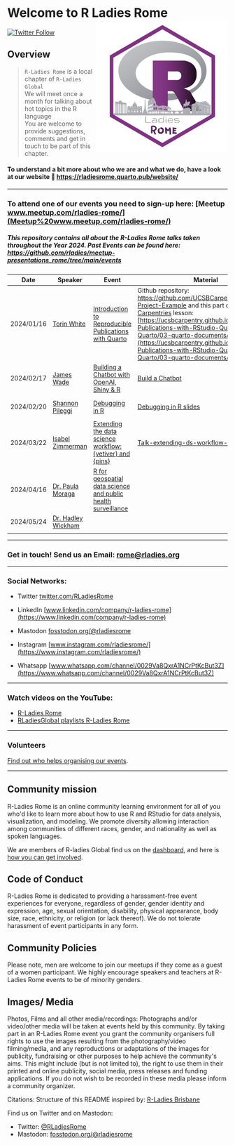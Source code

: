# Welcome to R Ladies Rome<img src="organisersKit/logo/logo.png" alt="R Ladies Rome" align="right" width="300" height="300"/>

[![Twitter Follow](https://img.shields.io/twitter/follow/RLadiesRome.svg?style=social)](https://twitter.com/RLadiesRome)

## Overview

> `R-Ladies Rome` is a local chapter of `R-Ladies Global`<br>We will meet once a month for talking about hot topics in the R language<br>You are welcome to provide suggestions, comments and get in touch to be part of this chapter.

#### To understand a bit more about who we are and what we do, have a look at our website 🔗 <https://rladiesrome.quarto.pub/website/>

------------------------------------------------------------------------

### To attend one of our events you need to sign-up here: [Meetup www.meetup.com/rladies-rome/](Meetup%20www.meetup.com/rladies-rome/)

##### This repository contains all about the R-Ladies Rome talks taken throughout the Year 2024. Past Events can be found here: <https://github.com/rladies/meetup-presentations_rome/tree/main/events>

| Date       | Speaker                                                           | Event                                                                                                                 | Material                                                                                                                                                                                                                                                                                                                                                                                 | Recording                                                                                                                                      | Intro                                                                        |
|----------|----------|----------|-------------------------|----------|----------|
| 2024/01/16 | [Torin White](https://www.linkedin.com/in/torinwhite/)            | [Introduction to Reproducible Publications with Quarto](https://www.meetup.com/rladies-rome/events/298379981/)        | Github repository: <https://github.com/UCSBCarpentry/Quarto-Project-Example> and this part of [The Carpentries](https://carpentries.org/) lesson: [https://ucsbcarpentry.github.io/Reproducible-Publications-with-RStudio-Quarto/02-Quarto/03-quarto-documents/index.html](https://ucsbcarpentry.github.io/Reproducible-Publications-with-RStudio-Quarto/02-Quarto/03-quarto-documents/) | <https://www.youtube.com/watch?v=hgpL-sppw7E&t=2078s>                                                                                          | R-Ladies Rome and R-Ladies Paris                                             |
| 2024/02/17 | [James Wade](https://www.linkedin.com/in/james-h-wade/)           | [Building a Chatbot with OpenAI, Shiny & R](https://www.meetup.com/rladies-rome/events/298860669/)                    | [Build a Chatbot](https://jameshwade.github.io/build-a-chatbot/)                                                                                                                                                                                                                                                                                                                         | [Building a Chatbot with OpenAI, Shiny & R with James Wade \| Tunis R User Group & R Ladies Rome](https://www.youtube.com/watch?v=-surae1djIU) | R-Ladies Rome and TunisR User Group                                          |
| 2024/02/20 | [Shannon Pileggi](https://www.linkedin.com/in/shannon-m-pileggi/) | [Debugging in R](https://www.meetup.com/rladies-rome/events/298710129/)                                               | [Debugging in R slides](https://shannonpileggi.github.io/debugging-2hr/#/title-slide)                                                                                                                                                                                                                                                                                                    | [R-Ladies Rome (English) - Debugging in R - Shannon Pileggi](https://www.youtube.com/watch?v=BkEWV4gjZjI&t=1556s)                       | [Intro presentation 02202024](https://rladiesrome.quarto.pub/02202024/)      |
| 2024/03/22 | [Isabel Zimmerman](https://www.isabelizimm.me/)                   | [Extending the data science workflow: {vetiver} and {pins}](https://www.meetup.com/rladies-rome/)                     | [Talk-extending-ds-workflow-rladies](https://www.isabelizimm.me/talk-extending-ds-workflow-rladies/)                                                                                                                                                                                                                                                                                     | [R-Ladies Rome (English) - Extending the data science workflow: {vetiver} and {pins}](https://www.youtube.com/watch?v=i7sjeafdFqI)             | [Intro presentation 03222024](https://rladiesrome.quarto.pub/03222024/)      |
| 2024/04/16 | [Dr. Paula Moraga](https://www.paulamoraga.com)                   | [R for geospatial data science and public health surveillance](https://www.meetup.com/rladies-rome/events/299977481/) |                                                                                                                                                                                                                                                                                                                                                                                          |                                                                                                                                                | [Intro presentation 04162024](https://rladiesrome.quarto.pub/website/talks/) |
| 2024/05/24 | [Dr. Hadley Wickham](https://www.linkedin.com/in/hadleywickham/)  |                                                                                                                       |                                                                                                                                                                                                                                                                                                                                                                                          |                                                                                                                                                |                                                                              |
|            |                                                                   |                                                                                                                       |                                                                                                                                                                                                                                                                                                                                                                                          |                                                                                                                                                |                                                                              |

------------------------------------------------------------------------

<!-- TABLE END -->

### Get in touch! Send us an Email: [rome\@rladies.org](mailto:rome@rladies.org)

------------------------------------------------------------------------

### Social Networks:

-   Twitter [twitter.com/RLadiesRome](https://twitter.com/RLadiesRome)

-   LinkedIn [www.linkedin.com/company/r-ladies-rome](https://www.linkedin.com/company/r-ladies-rome)

-   Mastodon [fosstodon.org/\@rladiesrome](https://fosstodon.org/@rladiesrome)

-   Instagram [www.instagram.com/rladiesrome/](https://www.instagram.com/rladiesrome/)

-   Whatsapp [www.whatsapp.com/channel/0029Va8QxrA1NCrPtKcBut3Z](https://www.whatsapp.com/channel/0029Va8QxrA1NCrPtKcBut3Z)

------------------------------------------------------------------------

### Watch videos on the YouTube:

-   [R-Ladies Rome](https://www.youtube.com/@rladiesrome)
-   [RLadiesGlobal playlists R-Ladies Rome](https://www.youtube.com/c/RLadiesGlobal/playlists)

------------------------------------------------------------------------

### Volunteers

[Find out who helps organising our events](https://github.com/rladies/meetup-presentations_rome/blob/master/organisersKit/volunteers.md).

------------------------------------------------------------------------

## Community mission

R-Ladies Rome is an online community learning environment for all of you who'd like to learn more about how to use R and RStudio for data analysis, visualization, and modeling. We promote diversity allowing interaction among communities of different races, gender, and nationality as well as spoken languages.

We are members of R-ladies Global find us on the [dashboard](https://gqueiroz.shinyapps.io/rshinylady/), and here is [how you can get involved](https://rladies.org/about-us/).

## Code of Conduct

R-Ladies Rome is dedicated to providing a harassment-free event experiences for everyone, regardless of gender, gender identity and expression, age, sexual orientation, disability, physical appearance, body size, race, ethnicity, or religion (or lack thereof). We do not tolerate harassment of event participants in any form.

## Community Policies

Please note, men are welcome to join our meetups if they come as a guest of a women participant. We highly encourage speakers and teachers at R-Ladies Rome events to be of minority genders.

## Images/ Media

Photos, Films and all other media/recordings: Photographs and/or video/other media will be taken at events held by this community. By taking part in an R-Ladies Rome event you grant the community organisers full rights to use the images resulting from the photography/video filming/media, and any reproductions or adaptations of the images for publicity, fundraising or other purposes to help achieve the community's aims. This might include (but is not limited to), the right to use them in their printed and online publicity, social media, press releases and funding applications. If you do not wish to be recorded in these media please inform a community organizer.

Citations: Structure of this README inspired by: [R-Ladies Brisbane](https://github.com/rladies/meetup-presentations_brisbane)

<body>

Find us on Twitter and on Mastodon:

-   Twitter: [\@RLadiesRome](https://twitter.com/RLadiesRome)
-   Mastodon: <a rel="me" href="https://fosstodon.org/@rladiesrome">fosstodon.org/@rladiesrome</a>

</body>
